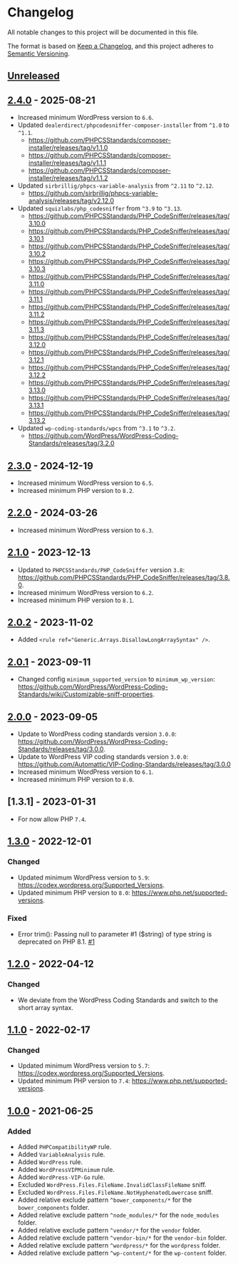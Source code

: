 # Changelog
All notable changes to this project will be documented in this file.

The format is based on [Keep a Changelog](https://keepachangelog.com/en/1.0.0/),
and this project adheres to [Semantic Versioning](https://semver.org/spec/v2.0.0.html).

## [Unreleased]

## [2.4.0] - 2025-08-21
- Increased minimum WordPress version to `6.6`.
- Updated `dealerdirect/phpcodesniffer-composer-installer` from `^1.0` to `^1.1`.
  - https://github.com/PHPCSStandards/composer-installer/releases/tag/v1.1.0
  - https://github.com/PHPCSStandards/composer-installer/releases/tag/v1.1.1
  - https://github.com/PHPCSStandards/composer-installer/releases/tag/v1.1.2
- Updated `sirbrillig/phpcs-variable-analysis` from `^2.11` to `^2.12`.
  - https://github.com/sirbrillig/phpcs-variable-analysis/releases/tag/v2.12.0
- Updated `squizlabs/php_codesniffer` from `^3.9` to `^3.13`.
  - https://github.com/PHPCSStandards/PHP_CodeSniffer/releases/tag/3.10.0
  - https://github.com/PHPCSStandards/PHP_CodeSniffer/releases/tag/3.10.1
  - https://github.com/PHPCSStandards/PHP_CodeSniffer/releases/tag/3.10.2
  - https://github.com/PHPCSStandards/PHP_CodeSniffer/releases/tag/3.10.3
  - https://github.com/PHPCSStandards/PHP_CodeSniffer/releases/tag/3.11.0
  - https://github.com/PHPCSStandards/PHP_CodeSniffer/releases/tag/3.11.1
  - https://github.com/PHPCSStandards/PHP_CodeSniffer/releases/tag/3.11.2
  - https://github.com/PHPCSStandards/PHP_CodeSniffer/releases/tag/3.11.3
  - https://github.com/PHPCSStandards/PHP_CodeSniffer/releases/tag/3.12.0
  - https://github.com/PHPCSStandards/PHP_CodeSniffer/releases/tag/3.12.1
  - https://github.com/PHPCSStandards/PHP_CodeSniffer/releases/tag/3.12.2
  - https://github.com/PHPCSStandards/PHP_CodeSniffer/releases/tag/3.13.0
  - https://github.com/PHPCSStandards/PHP_CodeSniffer/releases/tag/3.13.1
  - https://github.com/PHPCSStandards/PHP_CodeSniffer/releases/tag/3.13.2
- Updated `wp-coding-standards/wpcs` from `^3.1` to `^3.2`.
  - https://github.com/WordPress/WordPress-Coding-Standards/releases/tag/3.2.0

## [2.3.0] - 2024-12-19
- Increased minimum WordPress version to `6.5`.
- Increased minimum PHP version to `8.2`.

## [2.2.0] - 2024-03-26
- Increased minimum WordPress version to `6.3`.

## [2.1.0] - 2023-12-13
- Updated to `PHPCSStandards/PHP_CodeSniffer` version `3.8`: https://github.com/PHPCSStandards/PHP_CodeSniffer/releases/tag/3.8.0.
- Increased minimum WordPress version to `6.2`.
- Increased minimum PHP version to `8.1`.

## [2.0.2] - 2023-11-02
- Added `<rule ref="Generic.Arrays.DisallowLongArraySyntax" />`.

## [2.0.1] - 2023-09-11
- Changed config `minimum_supported_version` to `minimum_wp_version`: https://github.com/WordPress/WordPress-Coding-Standards/wiki/Customizable-sniff-properties.

## [2.0.0] - 2023-09-05
- Update to WordPress coding standards version `3.0.0`: https://github.com/WordPress/WordPress-Coding-Standards/releases/tag/3.0.0.
- Update to WordPress VIP coding standards version `3.0.0`: https://github.com/Automattic/VIP-Coding-Standards/releases/tag/3.0.0
- Increased minimum WordPress version to `6.1`.
- Increased minimum PHP version to `8.0`.

## [1.3.1] - 2023-01-31
- For now allow PHP `7.4`.

## [1.3.0] - 2022-12-01
### Changed
- Updated minimum WordPress version to `5.9`: https://codex.wordpress.org/Supported_Versions.
- Updated minimum PHP version to `8.0`: https://www.php.net/supported-versions.

### Fixed
- Error trim(): Passing null to parameter #1 ($string) of type string is deprecated on PHP 8.1. [#1](https://github.com/pronamic/wp-coding-standards/issues/1)

## [1.2.0] - 2022-04-12
### Changed
- We deviate from the WordPress Coding Standards and switch to the short array syntax.

## [1.1.0] - 2022-02-17
### Changed
- Updated minimum WordPress version to `5.7`: https://codex.wordpress.org/Supported_Versions.
- Updated minimum PHP version to `7.4`: https://www.php.net/supported-versions.

## [1.0.0] - 2021-06-25
### Added
- Added `PHPCompatibilityWP` rule.
- Added `VariableAnalysis` rule.
- Added `WordPress` rule.
- Added `WordPressVIPMinimum` rule.
- Added `WordPress-VIP-Go` rule.
- Excluded `WordPress.Files.FileName.InvalidClassFileName` sniff.
- Excluded `WordPress.Files.FileName.NotHyphenatedLowercase` sniff.
- Added relative exclude pattern `^bower_components/*` for the `bower_components` folder.
- Added relative exclude pattern `^node_modules/*` for the `node_modules` folder.
- Added relative exclude pattern `^vendor/*` for the `vendor` folder.
- Added relative exclude pattern `^vendor-bin/*` for the `vendor-bin` folder.
- Added relative exclude pattern `^wordpress/*` for the `wordpress` folder.
- Added relative exclude pattern `^wp-content/*` for the `wp-content` folder.

[Unreleased]: https://github.com/pronamic/wp-coding-standards/compare/v2.4.0...HEAD
[2.4.0]: https://github.com/pronamic/wp-coding-standards/compare/v2.3.0...v2.4.0
[2.3.0]: https://github.com/pronamic/wp-coding-standards/compare/v2.2.0...v2.3.0
[2.2.0]: https://github.com/pronamic/wp-coding-standards/compare/v2.1.0...v2.2.0
[2.1.0]: https://github.com/pronamic/wp-coding-standards/compare/v2.0.3...v2.1.0
[2.0.3]: https://github.com/pronamic/wp-coding-standards/compare/v2.0.2...v2.0.3
[2.0.2]: https://github.com/pronamic/wp-coding-standards/compare/v2.0.1...v2.0.2
[2.0.1]: https://github.com/pronamic/wp-coding-standards/compare/v2.0.0...v2.0.1
[2.0.0]: https://github.com/pronamic/wp-coding-standards/compare/1.3.0...v2.0.0
[1.3.0]: https://github.com/pronamic/wp-coding-standards/compare/1.2.0...1.3.0
[1.2.0]: https://github.com/pronamic/wp-coding-standards/compare/1.1.0...1.2.0
[1.1.0]: https://github.com/pronamic/wp-coding-standards/compare/1.0.0...1.1.0
[1.0.0]: https://github.com/pronamic/wp-coding-standards/releases/tag/1.0.0
